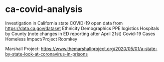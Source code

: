 # ca-covid-analysis

Investigation in California state COVID-19 open data from https://data.ca.gov/dataset
Ethnicity Demographics
PPE logistics
Hospitals by County (note changes in ED reporting after April 21st)
Covid-19 Cases
Homeless Impact/Project Roomkey

Marshall Project:
https://www.themarshallproject.org/2020/05/01/a-state-by-state-look-at-coronavirus-in-prisons

